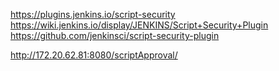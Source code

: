 

https://plugins.jenkins.io/script-security
https://wiki.jenkins.io/display/JENKINS/Script+Security+Plugin
https://github.com/jenkinsci/script-security-plugin


http://172.20.62.81:8080/scriptApproval/